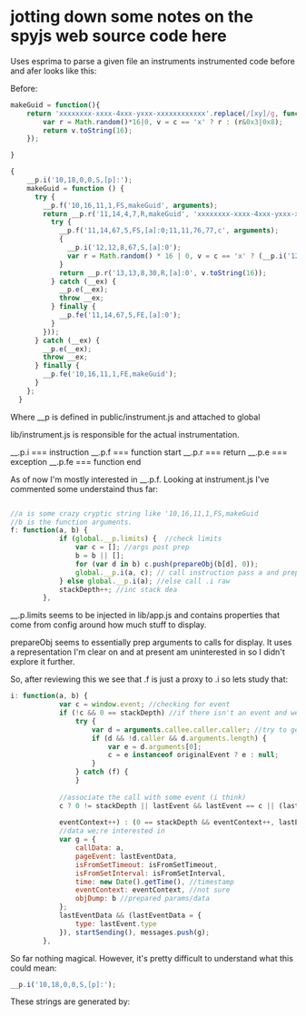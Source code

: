 # jotting down some notes on the spyjs web source code here

Uses esprima to parse a given file an instruments
instrumented code before and afer looks like this:

Before:
```javascript
makeGuid = function(){
    return 'xxxxxxxx-xxxx-4xxx-yxxx-xxxxxxxxxxxx'.replace(/[xy]/g, function(c) {
        var r = Math.random()*16|0, v = c == 'x' ? r : (r&0x3|0x8);
        return v.toString(16);
    });

}
```


```javascript
{
    __p.i('10,18,0,0,S,[p]:');
    makeGuid = function () {
      try {
        __p.f('10,16,11,1,FS,makeGuid', arguments);
        return __p.r('11,14,4,7,R,makeGuid', 'xxxxxxxx-xxxx-4xxx-yxxx-xxxxxxxxxxxx'.replace(/[xy]/g, function (c) {
          try {
            __p.f('11,14,67,5,FS,[a]:0;11,11,76,77,c', arguments);
            {
              __p.i('12,12,8,67,S,[a]:0');
              var r = Math.random() * 16 | 0, v = c == 'x' ? (__p.i('12,12,51,52,CDC,[a]:0'), r) : (__p.i('12,12,56,65,CDA,[a]:0'), r & 3 | 8);
            }
            return __p.r('13,13,8,30,R,[a]:0', v.toString(16));
          } catch (__ex) {
            __p.e(__ex);
            throw __ex;
          } finally {
            __p.fe('11,14,67,5,FE,[a]:0');
          }
        }));
      } catch (__ex) {
        __p.e(__ex);
        throw __ex;
      } finally {
        __p.fe('10,16,11,1,FE,makeGuid');
      }
    };
  }
```

Where __p is defined in public/instrument.js and attached to global

lib/instrument.js is responsible for the actual instrumentation.

__.p.i === instruction
__.p.f === function start
__.p.r === return
__.p.e === exception
__.p.fe === function end


As of now I'm mostly interested in __.p.f. Looking at instrument.js I've commented some understaind thus far:

```javascript

//a is some crazy cryptic string like '10,16,11,1,FS,makeGuid
//b is the function arguments. 
f: function(a, b) {
            if (global.__p.limits) {  //check limits
                var c = []; //args post prep
                b = b || [];
                for (var d in b) c.push(prepareObj(b[d], 0));
                global.__p.i(a, c); // call instruction pass a and prepped args
            } else global.__p.i(a); //else call .i raw
            stackDepth++; //inc stack dea
        },
```


__.p.limits seems to be injected in lib/app.js and contains properties that come from config around how much stuff to display. 

prepareObj seems to essentially prep arguments to calls for display. It uses a representation I'm clear on and at present am uninterested in so I didn't explore it further.

So, after reviewing this we see that .f is just a proxy to .i so lets study that:

```javascript
i: function(a, b) {
            var c = window.event; //checking for event
            if (!c && 0 == stackDepth) //if there isn't an event and we're an initial call (top level?) 
                try {
                    var d = arguments.callee.caller.caller; //try to get the caller
                    if (d && !d.caller && d.arguments.length) { 
                        var e = d.arguments[0];
                        c = e instanceof originalEvent ? e : null;
                    }
                } catch (f) {
                }
            
            //associate the call with some event (i think)
            c ? 0 != stackDepth || lastEvent && lastEvent == c || (lastEvent = c, lastEventData = prepareLastEvent(c), 
            
            eventContext++) : (0 == stackDepth && eventContext++, lastEvent = null, lastEventData = "");
            //data we;re interested in
            var g = {
                callData: a,
                pageEvent: lastEventData,
                isFromSetTimeout: isFromSetTimeout,
                isFromSetInterval: isFromSetInterval,
                time: new Date().getTime(), //timestamp
                eventContext: eventContext, //not sure
                objDump: b //prepared params/data
            };
            lastEventData && (lastEventData = {
                type: lastEvent.type
            }), startSending(), messages.push(g);
        },
```

So far nothing magical. However, it's pretty difficult to understand what this could mean:

```javascript
__p.i('10,18,0,0,S,[p]:');
```

These strings are generated by:
